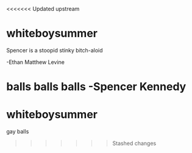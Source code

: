 <<<<<<< Updated upstream
# whiteboysummer

Spencer is a stoopid stinky bitch-aloid

-Ethan Matthew Levine 

balls balls balls
-Spencer Kennedy
=======
# whiteboysummer
gay balls
>>>>>>> Stashed changes
